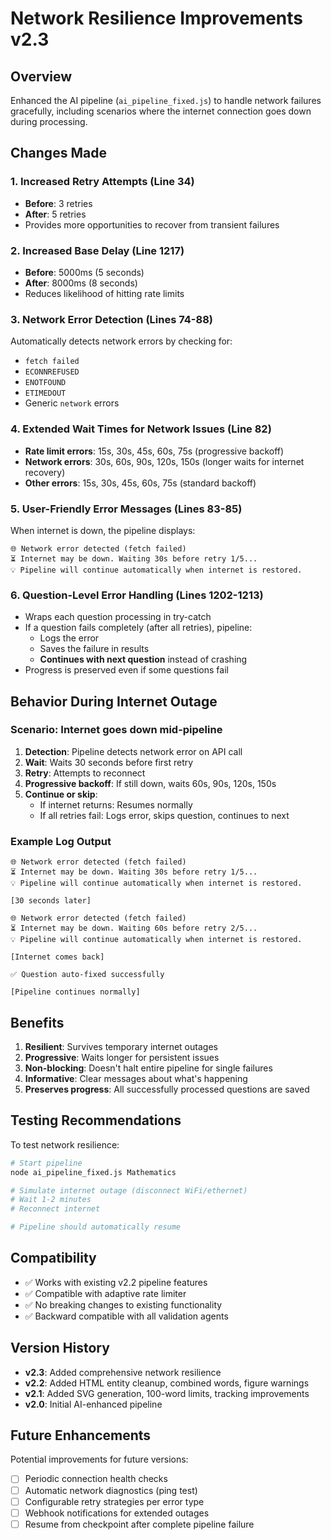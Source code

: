 # Network Resilience Improvements v2.3

## Overview

Enhanced the AI pipeline (`ai_pipeline_fixed.js`) to handle network failures gracefully, including scenarios where the internet connection goes down during processing.

## Changes Made

### 1. Increased Retry Attempts (Line 34)
- **Before**: 3 retries
- **After**: 5 retries
- Provides more opportunities to recover from transient failures

### 2. Increased Base Delay (Line 1217)
- **Before**: 5000ms (5 seconds)
- **After**: 8000ms (8 seconds)
- Reduces likelihood of hitting rate limits

### 3. Network Error Detection (Lines 74-88)
Automatically detects network errors by checking for:
- `fetch failed`
- `ECONNREFUSED`
- `ENOTFOUND`
- `ETIMEDOUT`
- Generic `network` errors

### 4. Extended Wait Times for Network Issues (Line 82)
- **Rate limit errors**: 15s, 30s, 45s, 60s, 75s (progressive backoff)
- **Network errors**: 30s, 60s, 90s, 120s, 150s (longer waits for internet recovery)
- **Other errors**: 15s, 30s, 45s, 60s, 75s (standard backoff)

### 5. User-Friendly Error Messages (Lines 83-85)
When internet is down, the pipeline displays:
```
🌐 Network error detected (fetch failed)
⏳ Internet may be down. Waiting 30s before retry 1/5...
💡 Pipeline will continue automatically when internet is restored.
```

### 6. Question-Level Error Handling (Lines 1202-1213)
- Wraps each question processing in try-catch
- If a question fails completely (after all retries), pipeline:
  - Logs the error
  - Saves the failure in results
  - **Continues with next question** instead of crashing
- Progress is preserved even if some questions fail

## Behavior During Internet Outage

### Scenario: Internet goes down mid-pipeline

1. **Detection**: Pipeline detects network error on API call
2. **Wait**: Waits 30 seconds before first retry
3. **Retry**: Attempts to reconnect
4. **Progressive backoff**: If still down, waits 60s, 90s, 120s, 150s
5. **Continue or skip**:
   - If internet returns: Resumes normally
   - If all retries fail: Logs error, skips question, continues to next

### Example Log Output

```
🌐 Network error detected (fetch failed)
⏳ Internet may be down. Waiting 30s before retry 1/5...
💡 Pipeline will continue automatically when internet is restored.

[30 seconds later]

🌐 Network error detected (fetch failed)
⏳ Internet may be down. Waiting 60s before retry 2/5...
💡 Pipeline will continue automatically when internet is restored.

[Internet comes back]

✅ Question auto-fixed successfully

[Pipeline continues normally]
```

## Benefits

1. **Resilient**: Survives temporary internet outages
2. **Progressive**: Waits longer for persistent issues
3. **Non-blocking**: Doesn't halt entire pipeline for single failures
4. **Informative**: Clear messages about what's happening
5. **Preserves progress**: All successfully processed questions are saved

## Testing Recommendations

To test network resilience:

```bash
# Start pipeline
node ai_pipeline_fixed.js Mathematics

# Simulate internet outage (disconnect WiFi/ethernet)
# Wait 1-2 minutes
# Reconnect internet

# Pipeline should automatically resume
```

## Compatibility

- ✅ Works with existing v2.2 pipeline features
- ✅ Compatible with adaptive rate limiter
- ✅ No breaking changes to existing functionality
- ✅ Backward compatible with all validation agents

## Version History

- **v2.3**: Added comprehensive network resilience
- **v2.2**: Added HTML entity cleanup, combined words, figure warnings
- **v2.1**: Added SVG generation, 100-word limits, tracking improvements
- **v2.0**: Initial AI-enhanced pipeline

## Future Enhancements

Potential improvements for future versions:
- [ ] Periodic connection health checks
- [ ] Automatic network diagnostics (ping test)
- [ ] Configurable retry strategies per error type
- [ ] Webhook notifications for extended outages
- [ ] Resume from checkpoint after complete pipeline failure
